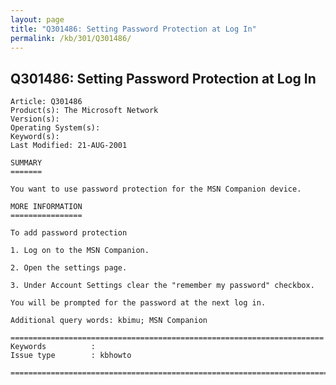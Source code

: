 ```yaml
---
layout: page
title: "Q301486: Setting Password Protection at Log In"
permalink: /kb/301/Q301486/
---
```


## Q301486: Setting Password Protection at Log In

	Article: Q301486
	Product(s): The Microsoft Network
	Version(s): 
	Operating System(s): 
	Keyword(s): 
	Last Modified: 21-AUG-2001
	
	SUMMARY
	=======
	
	You want to use password protection for the MSN Companion device.
	
	MORE INFORMATION
	================
	
	To add password protection
	
	1. Log on to the MSN Companion.
	
	2. Open the settings page.
	
	3. Under Account Settings clear the "remember my password" checkbox.
	
	You will be prompted for the password at the next log in.
	
	Additional query words: kbimu; MSN Companion
	
	======================================================================
	Keywords          :  
	Issue type        : kbhowto
	
	=============================================================================
	
